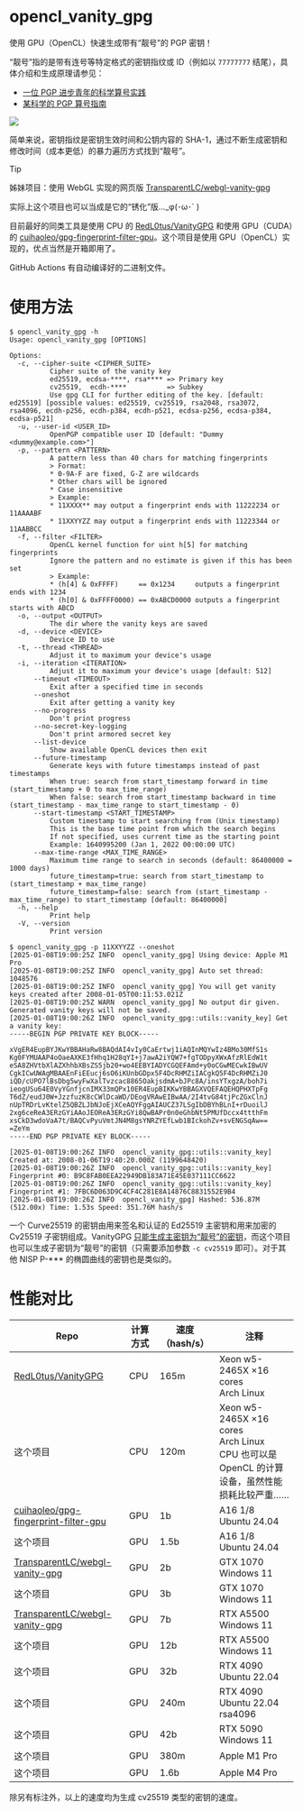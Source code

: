 # opencl_vanity_gpg

使用 GPU（OpenCL）快速生成带有“靓号”的 PGP 密钥！

“靓号”指的是带有连号等特定格式的密钥指纹或 ID（例如以 `77777777` 结尾），具体介绍和生成原理请参见：

- [一位 PGP 进步青年的科学算号实践](https://www.douban.com/note/763978955/)
- [某科学的 PGP 算号指南](https://blog.dejavu.moe/posts/the-scientific-vanity-pgp-counting-guide/)

![](https://github.com/user-attachments/assets/e6364d93-fffe-4fcd-9857-b70155e6f476)

简单来说，密钥指纹是密钥生效时间和公钥内容的 SHA-1，通过不断生成密钥和修改时间（成本更低）的暴力遍历方式找到“靓号”。

> [!TIP]
>
> 姊妹项目：使用 WebGL 实现的网页版 [TransparentLC/webgl-vanity-gpg](https://github.com/TransparentLC/webgl-vanity-gpg)
>
> 实际上这个项目也可以当成是它的“锈化”版…\_φ(･ω･` )

目前最好的同类工具是使用 CPU 的 [RedL0tus/VanityGPG](https://github.com/RedL0tus/VanityGPG) 和使用 GPU（CUDA）的 [cuihaoleo/gpg-fingerprint-filter-gpu](https://github.com/cuihaoleo/gpg-fingerprint-filter-gpu)。这个项目是使用 GPU（OpenCL）实现的，优点当然是开箱即用了。

GitHub Actions 有自动编译好的二进制文件。

# 使用方法

```console
$ opencl_vanity_gpg -h
Usage: opencl_vanity_gpg [OPTIONS]

Options:
  -c, --cipher-suite <CIPHER_SUITE>
          Cipher suite of the vanity key
          ed25519, ecdsa-****, rsa**** => Primary key
          cv25519,  ecdh-****          => Subkey
          Use gpg CLI for further editing of the key. [default: ed25519] [possible values: ed25519, cv25519, rsa2048, rsa3072, rsa4096, ecdh-p256, ecdh-p384, ecdh-p521, ecdsa-p256, ecdsa-p384, ecdsa-p521]
  -u, --user-id <USER_ID>
          OpenPGP compatible user ID [default: "Dummy <dummy@example.com>"]
  -p, --pattern <PATTERN>
          A pattern less than 40 chars for matching fingerprints
          > Format:
          * 0-9A-F are fixed, G-Z are wildcards
          * Other chars will be ignored
          * Case insensitive
          > Example:
          * 11XXXX** may output a fingerprint ends with 11222234 or 11AAAABF
          * 11XXYYZZ may output a fingerprint ends with 11223344 or 11AABBCC
  -f, --filter <FILTER>
          OpenCL kernel function for uint h[5] for matching fingerprints
          Ignore the pattern and no estimate is given if this has been set
          > Example:
          * (h[4] & 0xFFFF)     == 0x1234     outputs a fingerprint ends with 1234
          * (h[0] & 0xFFFF0000) == 0xABCD0000 outputs a fingerprint starts with ABCD
  -o, --output <OUTPUT>
          The dir where the vanity keys are saved
  -d, --device <DEVICE>
          Device ID to use
  -t, --thread <THREAD>
          Adjust it to maximum your device's usage
  -i, --iteration <ITERATION>
          Adjust it to maximum your device's usage [default: 512]
      --timeout <TIMEOUT>
          Exit after a specified time in seconds
      --oneshot
          Exit after getting a vanity key
      --no-progress
          Don't print progress
      --no-secret-key-logging
          Don't print armored secret key
      --list-device
          Show available OpenCL devices then exit
      --future-timestamp
          Generate keys with future timestamps instead of past timestamps
          When true: search from start_timestamp forward in time (start_timestamp + 0 to max_time_range)
          When false: search from start_timestamp backward in time (start_timestamp - max_time_range to start_timestamp - 0)
      --start-timestamp <START_TIMESTAMP>
          Custom timestamp to start searching from (Unix timestamp)
          This is the base time point from which the search begins
          If not specified, uses current time as the starting point
          Example: 1640995200 (Jan 1, 2022 00:00:00 UTC)
      --max-time-range <MAX_TIME_RANGE>
          Maximum time range to search in seconds (default: 86400000 = 1000 days)
          future_timestamp=true: search from start_timestamp to (start_timestamp + max_time_range)
          future_timestamp=false: search from (start_timestamp - max_time_range) to start_timestamp [default: 86400000]
  -h, --help
          Print help
  -V, --version
          Print version

$ opencl_vanity_gpg -p 11XXYYZZ --oneshot
[2025-01-08T19:00:25Z INFO  opencl_vanity_gpg] Using device: Apple M1 Pro
[2025-01-08T19:00:25Z INFO  opencl_vanity_gpg] Auto set thread: 1048576
[2025-01-08T19:00:25Z INFO  opencl_vanity_gpg] You will get vanity keys created after 2008-01-05T00:11:53.021Z
[2025-01-08T19:00:25Z WARN  opencl_vanity_gpg] No output dir given. Generated vanity keys will not be saved.
[2025-01-08T19:00:26Z INFO  opencl_vanity_gpg::utils::vanity_key] Get a vanity key:
-----BEGIN PGP PRIVATE KEY BLOCK-----

xVgER4EupBYJKwYBBAHaRw8BAQdAI4vIy0CaErtwj1iAQInMQYwIz4BMo30MfS1s
Kg0FYMUAAP4oOaeAXKE3fHhq1H28qYI+j7awA2iYQW7+fgTODpyXWxAfzRlEdW1t
eSA8ZHVtbXlAZXhhbXBsZS5jb20+wo4EEBYIADYCGQEFAmd+y0oCGwMECwkIBwUV
CgkICwUWAgMBAAEnFiEEucj6sO6iKUnbGDpx5F4DcRHMZiIACgkQ5F4DcRHMZiJ0
iQD/cUPO7lBsDbg5wyFwXalTvzcac8865OakjsdmA+bJPc8A/insYTxgzA/boh7i
ieogUSu64E0VyYGnfjcnIMX33mQPx10ER4EupBIKKwYBBAGXVQEFAQEHQPHXTpFg
T6dZ/eudJ0W+JzzfuzK8cCWlDcaWD/DEogVRAwEIBwAA/2I4tvG84tjPcZGxClnJ
nUpTRDrLvKtelZ5QBZLJbNJoEjXCeAQYFggAIAUCZ37LSgIbDBYhBLnI+rDuoilJ
2xg6ceReA3ERzGYiAAoJEOReA3ERzGYi8QwBAPr0n0eGhbNt5PMUfDccx4ttthFm
xsCkD3wdoVaA7t/BAQCvPyuVmtJN4M8gsYNRZYEfLwb1BIckohZv+svENGSqAw==
=ZeYm
-----END PGP PRIVATE KEY BLOCK-----

[2025-01-08T19:00:26Z INFO  opencl_vanity_gpg::utils::vanity_key] Created at: 2008-01-06T19:40:20.000Z (1199648420)
[2025-01-08T19:00:26Z INFO  opencl_vanity_gpg::utils::vanity_key] Fingerprint #0: B9C8FAB0EEA22949DB183A71E45E037111CC6622
[2025-01-08T19:00:26Z INFO  opencl_vanity_gpg::utils::vanity_key] Fingerprint #1: 7FBC6D063D9C4CF4C281E8A14876C8831552E9B4
[2025-01-08T19:00:26Z INFO  opencl_vanity_gpg] Hashed: 536.87M (512.00x) Time: 1.53s Speed: 351.76M hash/s
```

一个 Curve25519 的密钥由用来签名和认证的 Ed25519 主密钥和用来加密的 Cv25519 子密钥组成。VanityGPG [只能生成主密钥为“靓号”的密钥](https://github.com/RedL0tus/VanityGPG/issues/5)，而这个项目也可以生成子密钥为“靓号”的密钥（只需要添加参数 `-c cv25519` 即可）。对于其他 NISP P-\*\*\* 的椭圆曲线的密钥也是类似的。

# 性能对比

| Repo | 计算方式 | 速度（hash/s） | 注释 |
| - | - | - | - |
| [RedL0tus/VanityGPG](https://github.com/RedL0tus/VanityGPG) | CPU | 165m | Xeon w5-2465X ×16 cores <br> Arch Linux |
| 这个项目 | CPU | 120m | Xeon w5-2465X ×16 cores <br> Arch Linux <br> CPU 也可以是 OpenCL 的计算设备，虽然性能损耗比较严重…… |
| [cuihaoleo/gpg-fingerprint-filter-gpu](https://github.com/cuihaoleo/gpg-fingerprint-filter-gpu) | GPU | 1b | A16 1/8 <br> Ubuntu 24.04 |
| 这个项目 | GPU | 1.5b | A16 1/8 <br> Ubuntu 24.04 |
| [TransparentLC/webgl-vanity-gpg](https://github.com/TransparentLC/webgl-vanity-gpg) | GPU | 2b | GTX 1070 <br> Windows 11 |
| 这个项目 | GPU | 3b | GTX 1070 <br> Windows 11 |
| [TransparentLC/webgl-vanity-gpg](https://github.com/TransparentLC/webgl-vanity-gpg) | GPU | 7b | RTX A5500 <br> Windows 11 |
| 这个项目 | GPU | 12b | RTX A5500 <br> Windows 11 |
| 这个项目 | GPU | 32b | RTX 4090 <br> Ubuntu 22.04 |
| 这个项目 | GPU | 240m | RTX 4090 <br> Ubuntu 22.04 rsa4096 |
| 这个项目 | GPU | 42b | RTX 5090 <br> Windows 11 |
| 这个项目 | GPU | 380m | Apple M1 Pro |
| 这个项目 | GPU | 1.6b | Apple M4 Pro |

除另有标注外，以上的速度均为生成 cv25519 类型的密钥的速度。
